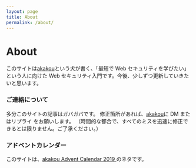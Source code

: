```yaml
---
layout: page
title: About
permalink: /about/
---
```


# About

このサイトは[akakou](https://twitter.com/_akakou)という犬が書く、「最短で Web セキュリティを学びたい」という人に向けた Web セキュリティ入門です。今後、少しずつ更新していきたいと思います。

### ご連絡について

多分このサイトの記事はガバガバです。
修正箇所があれば、[akakou](https://twitter.com/_akakou)に DM またはリプライ をお願いします。
（時間的な都合で、すべてのミスを迅速に修正できるとは限りません。ご了承ください。）

### アドベントカレンダー

このサイトは、[akakou Advent Calendar 2019
](https://adventar.org/calendars/4723)のネタです。

